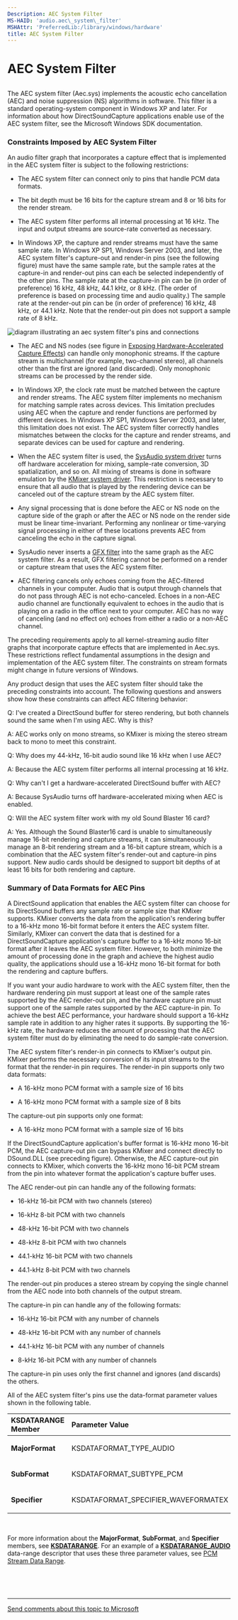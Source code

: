 ```yaml
---
Description: AEC System Filter
MS-HAID: 'audio.aec\_system\_filter'
MSHAttr: 'PreferredLib:/library/windows/hardware'
title: AEC System Filter
---
```


# AEC System Filter


## <span id="aec_system_filter"></span><span id="AEC_SYSTEM_FILTER"></span>


The AEC system filter (Aec.sys) implements the acoustic echo cancellation (AEC) and noise suppression (NS) algorithms in software. This filter is a standard operating-system component in Windows XP and later. For information about how DirectSoundCapture applications enable use of the AEC system filter, see the Microsoft Windows SDK documentation.

### <span id="Constraints_Imposed_by_AEC_System_Filter"></span><span id="constraints_imposed_by_aec_system_filter"></span><span id="CONSTRAINTS_IMPOSED_BY_AEC_SYSTEM_FILTER"></span>Constraints Imposed by AEC System Filter

An audio filter graph that incorporates a capture effect that is implemented in the AEC system filter is subject to the following restrictions:

-   The AEC system filter can connect only to pins that handle PCM data formats.

-   The bit depth must be 16 bits for the capture stream and 8 or 16 bits for the render stream.

-   The AEC system filter performs all internal processing at 16 kHz. The input and output streams are source-rate converted as necessary.

-   In Windows XP, the capture and render streams must have the same sample rate. In Windows XP SP1, Windows Server 2003, and later, the AEC system filter's capture-out and render-in pins (see the following figure) must have the same sample rate, but the sample rates at the capture-in and render-out pins can each be selected independently of the other pins. The sample rate at the capture-in pin can be (in order of preference) 16 kHz, 48 kHz, 44.1 kHz, or 8 kHz. (The order of preference is based on processing time and audio quality.) The sample rate at the render-out pin can be (in order of preference) 16 kHz, 48 kHz, or 44.1 kHz. Note that the render-out pin does not support a sample rate of 8 kHz.

![diagram illustrating an aec system filter's pins and connections](images/aecfilt.png)

-   The AEC and NS nodes (see figure in [Exposing Hardware-Accelerated Capture Effects](exposing-hardware-accelerated-capture-effects.md)) can handle only monophonic streams. If the capture stream is multichannel (for example, two-channel stereo), all channels other than the first are ignored (and discarded). Only monophonic streams can be processed by the render side.

-   In Windows XP, the clock rate must be matched between the capture and render streams. The AEC system filter implements no mechanism for matching sample rates across devices. This limitation precludes using AEC when the capture and render functions are performed by different devices. In Windows XP SP1, Windows Server 2003, and later, this limitation does not exist. The AEC system filter correctly handles mismatches between the clocks for the capture and render streams, and separate devices can be used for capture and rendering.

-   When the AEC system filter is used, the [SysAudio system driver](kernel-mode-wdm-audio-components.md#sysaudio-system-driver) turns off hardware acceleration for mixing, sample-rate conversion, 3D spatialization, and so on. All mixing of streams is done in software emulation by the [KMixer system driver](kernel-mode-wdm-audio-components.md#kmixer-system-driver). This restriction is necessary to ensure that all audio that is played by the rendering device can be canceled out of the capture stream by the AEC system filter.

-   Any signal processing that is done before the AEC or NS node on the capture side of the graph or after the AEC or NS node on the render side must be linear time-invariant. Performing any nonlinear or time-varying signal processing in either of these locations prevents AEC from canceling the echo in the capture signal.

-   SysAudio never inserts a [GFX filter](gfx-filters.md) into the same graph as the AEC system filter. As a result, GFX filtering cannot be performed on a render or capture stream that uses the AEC system filter.

-   AEC filtering cancels only echoes coming from the AEC-filtered channels in your computer. Audio that is output through channels that do not pass through AEC is not echo-canceled. Echoes in a non-AEC audio channel are functionally equivalent to echoes in the audio that is playing on a radio in the office next to your computer. AEC has no way of canceling (and no effect on) echoes from either a radio or a non-AEC channel.

The preceding requirements apply to all kernel-streaming audio filter graphs that incorporate capture effects that are implemented in Aec.sys. These restrictions reflect fundamental assumptions in the design and implementation of the AEC system filter. The constraints on stream formats might change in future versions of Windows.

Any product design that uses the AEC system filter should take the preceding constraints into account. The following questions and answers show how these constraints can affect AEC filtering behavior:

Q: I've created a DirectSound buffer for stereo rendering, but both channels sound the same when I'm using AEC. Why is this?

A: AEC works only on mono streams, so KMixer is mixing the stereo stream back to mono to meet this constraint.

Q: Why does my 44-kHz, 16-bit audio sound like 16 kHz when I use AEC?

A: Because the AEC system filter performs all internal processing at 16 kHz.

Q: Why can't I get a hardware-accelerated DirectSound buffer with AEC?

A: Because SysAudio turns off hardware-accelerated mixing when AEC is enabled.

Q: Will the AEC system filter work with my old Sound Blaster 16 card?

A: Yes. Although the Sound Blaster16 card is unable to simultaneously manage 16-bit rendering and capture streams, it can simultaneously manage an 8-bit rendering stream and a 16-bit capture stream, which is a combination that the AEC system filter's render-out and capture-in pins support. New audio cards should be designed to support bit depths of at least 16 bits for both rendering and capture.

### <span id="Summary_of_Data_Formats_for_AEC_Pins"></span><span id="summary_of_data_formats_for_aec_pins"></span><span id="SUMMARY_OF_DATA_FORMATS_FOR_AEC_PINS"></span>Summary of Data Formats for AEC Pins

A DirectSound application that enables the AEC system filter can choose for its DirectSound buffers any sample rate or sample size that KMixer supports. KMixer converts the data from the application's rendering buffer to a 16-kHz mono 16-bit format before it enters the AEC system filter. Similarly, KMixer can convert the data that is destined for a DirectSoundCapture application's capture buffer to a 16-kHz mono 16-bit format after it leaves the AEC system filter. However, to both minimize the amount of processing done in the graph and achieve the highest audio quality, the applications should use a 16-kHz mono 16-bit format for both the rendering and capture buffers.

If you want your audio hardware to work with the AEC system filter, then the hardware rendering pin must support at least one of the sample rates supported by the AEC render-out pin, and the hardware capture pin must support one of the sample rates supported by the AEC capture-in pin. To achieve the best AEC performance, your hardware should support a 16-kHz sample rate in addition to any higher rates it supports. By supporting the 16-kHz rate, the hardware reduces the amount of processing that the AEC system filter must do by eliminating the need to do sample-rate conversion.

The AEC system filter's render-in pin connects to KMixer's output pin. KMixer performs the necessary conversion of its input streams to the format that the render-in pin requires. The render-in pin supports only two data formats:

-   A 16-kHz mono PCM format with a sample size of 16 bits

-   A 16-kHz mono PCM format with a sample size of 8 bits

The capture-out pin supports only one format:

-   A 16-kHz mono PCM format with a sample size of 16 bits

If the DirectSoundCapture application's buffer format is 16-kHz mono 16-bit PCM, the AEC capture-out pin can bypass KMixer and connect directly to DSound.DLL (see preceding figure). Otherwise, the AEC capture-out pin connects to KMixer, which converts the 16-kHz mono 16-bit PCM stream from the pin into whatever format the application's capture buffer uses.

The AEC render-out pin can handle any of the following formats:

-   16-kHz 16-bit PCM with two channels (stereo)

-   16-kHz 8-bit PCM with two channels

-   48-kHz 16-bit PCM with two channels

-   48-kHz 8-bit PCM with two channels

-   44.1-kHz 16-bit PCM with two channels

-   44.1-kHz 8-bit PCM with two channels

The render-out pin produces a stereo stream by copying the single channel from the AEC node into both channels of the output stream.

The capture-in pin can handle any of the following formats:

-   16-kHz 16-bit PCM with any number of channels

-   48-kHz 16-bit PCM with any number of channels

-   44.1-kHz 16-bit PCM with any number of channels

-   8-kHz 16-bit PCM with any number of channels

The capture-in pin uses only the first channel and ignores (and discards) the others.

All of the AEC system filter's pins use the data-format parameter values shown in the following table.

<table>
<colgroup>
<col width="50%" />
<col width="50%" />
</colgroup>
<thead>
<tr class="header">
<th align="left">KSDATARANGE Member</th>
<th align="left">Parameter Value</th>
</tr>
</thead>
<tbody>
<tr class="odd">
<td align="left"><p><strong>MajorFormat</strong></p></td>
<td align="left"><p>KSDATAFORMAT_TYPE_AUDIO</p></td>
</tr>
<tr class="even">
<td align="left"><p><strong>SubFormat</strong></p></td>
<td align="left"><p>KSDATAFORMAT_SUBTYPE_PCM</p></td>
</tr>
<tr class="odd">
<td align="left"><p><strong>Specifier</strong></p></td>
<td align="left"><p>KSDATAFORMAT_SPECIFIER_WAVEFORMATEX</p></td>
</tr>
</tbody>
</table>

 

For more information about the **MajorFormat**, **SubFormat**, and **Specifier** members, see [**KSDATARANGE**](stream.ksdatarange). For an example of a [**KSDATARANGE\_AUDIO**](audio.ksdatarange_audio) data-range descriptor that uses these three parameter values, see [PCM Stream Data Range](pcm-stream-data-range.md).

 

 


--------------------
[Send comments about this topic to Microsoft](mailto:wsddocfb@microsoft.com?subject=Documentation%20feedback%20[audio\audio]:%20AEC%20System%20Filter%20%20RELEASE:%20%287/14/2016%29&body=%0A%0APRIVACY%20STATEMENT%0A%0AWe%20use%20your%20feedback%20to%20improve%20the%20documentation.%20We%20don't%20use%20your%20email%20address%20for%20any%20other%20purpose,%20and%20we'll%20remove%20your%20email%20address%20from%20our%20system%20after%20the%20issue%20that%20you're%20reporting%20is%20fixed.%20While%20we're%20working%20to%20fix%20this%20issue,%20we%20might%20send%20you%20an%20email%20message%20to%20ask%20for%20more%20info.%20Later,%20we%20might%20also%20send%20you%20an%20email%20message%20to%20let%20you%20know%20that%20we've%20addressed%20your%20feedback.%0A%0AFor%20more%20info%20about%20Microsoft's%20privacy%20policy,%20see%20http://privacy.microsoft.com/en-us/default.aspx. "Send comments about this topic to Microsoft")


